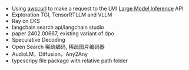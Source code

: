 - Using [awscurl](https://github.com/okigan/awscurl) to make a request to the LMI [Large Model Inference](https://docs.aws.amazon.com/sagemaker/latest/dg/large-model-inference-container-docs.html) API
- Exploration TGI, TensorRTLLM and VLLM
- Ray on EKS
- langchain search api/langchain studio
- paper 2402.00667, existing variant of dpo
- Speculative Decoding
- Open Search 稀疏编码, 稀疏图片编码器
- AudioLM，Diffusion，Any2Any
- typescripy file package with relative path folder